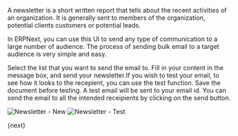 A newsletter is a short written report that tells about the recent activities
of an organization. It is generally sent to members of the organization,
potential clients customers or potential leads.

In ERPNext, you can use this UI to send any type of communication to a large
number of audience. The process of sending bulk email to a target audience is
very simple and easy.

Select the list that you want to send the email to. Fill in your content in
the message box, and send your newsletter.If you wish to test your email, to
see how it looks to the recepient, you can use the test function. Save the
document before testing. A test email will be sent to your email id. You can
send the email to all the intended receipients by clicking on the send button.

<img class="screenshot" alt="Newsletter - New" src="/assets/manual_erpnext_com/img/crm/newsletter-new.png">

<img class="screenshot" alt="Newsletter - Test" src="/assets/manual_erpnext_com/img/crm/newsletter-test.png">

{next}
